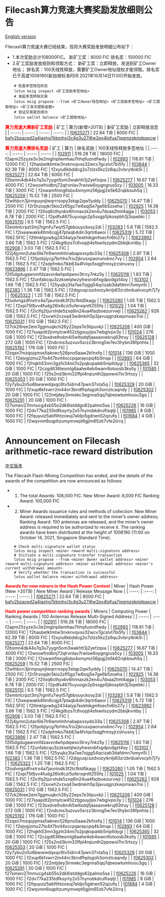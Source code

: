 # Filecash算力竞速大赛奖励发放细则公告

[English version](#Announcement-on-Filecash-arithmetic-race-reward-distribution)

Filecash算力竞速大赛已经结束，现将大赛奖励发放明细公布如下：
- 1.本次奖励总计108000FIC。
    新矿工奖：8000 FIC
    排名奖：100000 FIC
- 2.矿工奖励发放规则和领取方式：
    新矿工奖：立即释放，发送到矿工Owner地址；
    排名奖：100天线性释放，需要矿工Owner地址授权才能领取。排名奖已于高度1008190(新加坡标准时间 2021年10月14日11:00)开始发放。
```
    # 检查多签钱包状态
    lotus msig inspect <矿工奖励多签地址>
    # 发起多签转账交易
    lotus msig propose --from <矿工Owner钱包地址> <矿工奖励多签地址> <矿工提取地址> <矿工本次提取金额>
    # 验证交易是否成功
    lotus wallet balance <矿工提取地址>
```

<font color='red'> **算力竞速大赛新矿工奖励** </font>
| 矿工 | 算力(新增>20TB) | 新矿工奖励 | 立即释放消息 |
| :----: | :----: | :----: | :----: |
| [f0625271](https://www.ficscout.com/zh/account/f3rd5wt3nbtolapaitecain4k4lfjkipsgjgoocwfhobuansjsewoc6bcjvtpyxsv6idwxejcrdqe6tnv2ilta) | 22.64 TiB | 8000 FIC | [bafy2bzaced2a4jashg7kbmhxj3c4g3u27j6w2pv4lqfua7jqgmzgknidpaxcw](https://www.ficscout.com/zh/message/bafy2bzaced2a4jashg7kbmhxj3c4g3u27j6w2pv4lqfua7jqgmzgknidpaxcw) |

<font color='red'> **算力竞速大赛排名奖励** </font>
| 矿工 | 算力 | 排名奖励 | 100天线性释放多签地址 |
| :----: | :----: | :----: | :----: |
| [f02911](https://www.ficscout.com/zh/account/f3u5qh65v3ycti34plbdt3xfoyhhwg7wtscrxay6dlfltalffzinvc2rhuj4pzpwkxtgl2cqqs4vqd53jmtd2a) | 519.28 TiB | 18000 FIC | f2apm25zyze3v3e2mglnpliemhau7hhqfuzndfwdy |
| [f02993](https://www.ficscout.com/zh/account/f3sjcomidrog2geofdwwzmlngzseu663jvhjzxikcoriheopmumi5xqclb2oft6w2sk6pzil2teicstornr2aq) | 118.81 TiB | 12000 FIC | f2hasbetktmtw3nxknvqvss32wcv7gcslvt7bi5fy |
| [f03844](https://www.ficscout.com/zh/account/f3w5vm7nfwxnkjbslsjbzq7gslvj5yv3lvi6b43ruiurkn3dbsgo3m5xcgrp423nwycqs2mdojqfwwxw7in2ma) | 62.39 TiB | 8000 FIC | f2xyiu6kbddcg2o7zlzs5kz2z6qu3vlsrytkiik5i |
| [f0625271](https://www.ficscout.com/zh/account/f3rd5wt3nbtolapaitecain4k4lfjkipsgjgoocwfhobuansjsewoc6bcjvtpyxsv6idwxejcrdqe6tnv2ilta) | 22.64 TiB | 6000 FIC | f2bsmn4dk44x7q3u7yygn5om3wakhtt3j2yefzqxa |
| [f0625277](https://www.ficscout.com/zh/account/f3u42ofgelmpv3tz7v7xfgito6fa2ypiwme6bbgc4wq5var7lxy43givlj5xfqsxz3rkauikodekwg333ufyqq) | 16.67 TiB | 4000 FIC | f2wooefnidbnj72qlrxnlav7rwisw6oygngrus5cy |
| [f03005](https://www.ficscout.com/zh/account/f3qgk6wtlgrobsm44b2vl65r3t2wwo5s7qizwbgdbfia66dvphplpyxx2zqtbxkmpluuq3zoaeyt2kom7g65nq) | 16.33 TiB | 3000 FIC | f2swamfmng6sbx4xmymz56jpgj2e5k62rqkbsuh5q |
| [f0625259](https://www.ficscout.com/zh/account/f3xbw2n4ykvlfiwwbsnltr3r5vrdfzi3trfvouyduvbj5kr5ekhn4txks5ptbx4j4nlo4eqx7o6ppbeqyrtg5q) | 15.52 TiB | 2500 FIC | f2wthbcn3jirmpuynjlwqrrrsopy3stqp2qw5yddy |
| [f0625070](https://www.ficscout.com/zh/account/f3r3fgoadop5m4eopqtb3za2qxglqvpiwbki5xvtzvavnvwga23ysdducv55mlqeyoqpcngzhftgcdwb6awoja) | 14.47 TiB | 2500 FIC | f2r5hzopjkr5kio2zfl5gz7w6sqj5e7ge6b5zoeha |
| [f02925](https://www.ficscout.com/zh/account/f3vueygfojeoffh6iy44sqsnl7zy2yxd5n6wscolp4nbjqwsmfbasnhkumqkayi6q6gntrt3bmzqk6hkwal2qa) | 14.38 TiB | 2000 FIC | f2tlxq6cthyobv6hnnaxzk2en4u7dxaa2tml4ajga |
| [f03053](https://www.ficscout.com/zh/account/f3uo7zeh3cksxrsn4qyvmhz2ufoqbrskd2squ7brrvyqzm63hvd72mmzfy2oly4dekqmzydknovyq7ccidolwa) | 6.78 TiB | 2000 FIC | f2pdfs4675uyuogo2p5sxgp5jikoxpbh3j3xpebki |
| [f0625110](https://www.ficscout.com/zh/account/f3u42ofgelmpv3tz7v7xfgito6fa2ypiwme6bbgc4wq5var7lxy43givlj5xfqsxz3rkauikodekwg333ufyqq) | 6.5 TiB | 1562.5 FIC | f2emtnlcrpzt3mj7rgmfu7wyt57gbbouyckosy2di |
| [f03283](https://www.ficscout.com/zh/account/f3qwb742l4av36al3r2eseddzhotfgaurbzmhr5x4zmkev547wftz6ejb4jakk2fukth6z3744gm6fur65qc5q) | 5.8 TiB | 1562.5 FIC | f2ixeaiwakk4tlm6cqjj47ptaqb4din3qrtr6aeoi |
| [f0625319](https://www.ficscout.com/zh/account/f1rkf7pzprvq23lhecmo7h55h7syme2lpty4xgkmi) | 5.72 TiB | 1562.5FIC | f2tlmklgvwbg2434alyp7exkhikgmfoecfn6lo27y |
| [f0623992](https://www.ficscout.com/zh/account/f3uubca4lb4kfnhywsdcxvrmvatzpsbcmrxquvuivcblkuhlnipepdgf5gjy7cya5msfopzc7l6syvqnujpf7a) | 3.66 TiB | 1562.5 FIC | f24kgilbzs7c6vopjt4sfewilszydm2bbijkvntby |
| [f02906](https://www.ficscout.com/zh/account/f3urfp5l764nr7xx4eoionp7cvf3xadbtghg4wus3m6tk2w3pci4zxzfg5bu55hqr2io2ur4dj4i2umnrsjmga) | 3.03 TiB | 1562.5 FIC | f22j4jymn2utac6le7lr6wnmlnhnabapsxsydo33q |
| [f0625308](https://www.ficscout.com/zh/account/f3u42ofgelmpv3tz7v7xfgito6fa2ypiwme6bbgc4wq5var7lxy43givlj5xfqsxz3rkauikodekwg333ufyqq) | 2.97 TiB | 1562.5 FIC | f2fpobjiycg7brhhs7riu2jkrusxpaorunobnc7vy |
| [f02954](https://www.ficscout.com/zh/account/f3rsniyed3urrmoqtifo5ygtnzluh73mto4tjtyfw5w7caisaemn7fndn5xaahkod7mny7463di36eebwbcsna) | 2.64 TiB | 1562.5 FIC | f2sdpfmko7lkb63a4fvlqx5sqgfrmsyjrzslnusny |
| [f0623896](https://www.ficscout.com/zh/account/f3vspa6ylgq5uwfn7leqebj4foami3542vyxbsiefapg3yjhe4l35wh6e7azd2psbeqnt4pgoq4hhucpoig3vq) | 2.47 TiB | 1562.5 FIC | f2ll5dgdugawvmfdzavxrdwhpdqwsv3trxy7nkz5y |
| [f0625116](https://www.ficscout.com/zh/account/f3s5xeejpsu2h46na7yj6bcgemvb4xapx3oitvs3u4udzyhlg3jbsjjauatecfmcvgz2a6fdzu3dlgn3tdzatq) | 1.83 TiB | 1562.5 FIC | f2unfabcqu3zzkselqlwzyhwsrobfxgdpodgzt4oy |
| [f03102](https://www.ficscout.com/zh/account/f3shvqdwptjn7zblxxxndmap2iqqrdoaq2l6kmesyaeia37fnpbba6ndks3gmgbjfwxos442r2okwkji45n62a) | 1.66 TiB | 1562.5 FIC | f25yujkz3ta7ae7ojgg54qcizab3dafdmn7omyn5i |
| [f02383](https://www.ficscout.com/zh/account/f3udo57qovqmf5skwot4fxbg7dmel75loxt56c3bqpeiols2hjjher227dquczsokd6peh6iafryyr7cb23mnq) | 1.36 TiB | 1562.5 FIC | f2dqyuqcszdvozyiknljdl3zrzbrdualvxcph7j7y |
| [f0625322](https://www.ficscout.com/zh/account/f3u42ofgelmpv3tz7v7xfgito6fa2ypiwme6bbgc4wq5var7lxy43givlj5xfqsxz3rkauikodekwg333ufyqq) | 1.25 TiB | 1562.5 FIC | f2iudvngzdfnxtrx4a7jaunlodk3f2tcfktd5kagy |
| [f0625280](https://www.ficscout.com/zh/account/f3rmflvjmolledptmonvfrhhhuk3i6nvtn3az2n7vfkr2xk23ph5ip2xhyqeac3kyc7nuems2xwhjrte3dfb3a) | 1.05 TiB | 1562.5 FIC | f2xpi75tfjvv4fudg26lx6czi5uferxqnitt255fq |
| [f01025](https://www.ficscout.com/zh/account/f3r3hbmp5vnmcth6e322v4ofaishwmgezihp3phqi6ujvxnqajfcbilyysimiijseaojohnl2n3gsociwxjnla) | 1.04 TiB | 1562.5 FIC | f2iclfq2tjurxhde5zxq6in24ua4fazboezurvwji |
| [f0625262](https://www.ficscout.com/zh/account/f3xepbihub3aoi64pgsxgf2wkpjua5iiqyztrm55aeattpugncnj3mauiknu6ushgrawtltqujxidrvnejd3iq) | 928 GiB | 1562.5 FIC | f2svwh2vzxq43wdmkih5p3javuqgnzkwpmxao7rsi |
| [f0625031](https://www.ficscout.com/zh/account/f3xbw2n4ykvlfiwwbsnltr3r5vrdfzi3trfvouyduvbj5kr5ekhn4txks5ptbx4j4nlo4eqx7o6ppbeqyrtg5q) | 512 GiB | 1562.5 FIC | f27ck26ree2em7ggmuqkch26y22eps7e3itpuvkji |
| [f0625206](https://www.ficscout.com/zh/account/f3rd5wt3nbtolapaitecain4k4lfjkipsgjgoocwfhobuansjsewoc6bcjvtpyxsv6idwxejcrdqe6tnv2ilta) | 400 GiB | 1000 FIC | f27ssapdt2jnmylcw452ztjgsuyjipx7wbgivpo3y |
| [f01024](https://www.ficscout.com/zh/account/f3uubx3tyiipxwe4zatlyyjn7uv7brystacw4nlimbp76k3pyy5xwxdqov4ed56ce2a5js47b5jd5pbbpxc4ra) | 276 GiB | 1000 FIC | f23sxdvelhobn4i5wltsdqfjaasaovekruj63truy |
| [f0625128](https://www.ficscout.com/zh/account/f3re3qrc6ifzwpvpmisafalioutq2batbgtirlskkxojwqt6rr54bctvh4fs7mompmyou27euhnaxuzidcvu2a) | 272 GiB | 1000 FIC | f2ndcms3uzvuv5srzz3bnng5w7ev3hybn36fpnhta |
| [f0625192](https://www.ficscout.com/zh/account/f3vdrqcb4lzsgrudf3tbwp4jbqetxp6csyutxcjqj7ik5o577lgxf3cefeobbvxuitpcrdoyhicnppioae6nbq) | 176 GiB | 1000 FIC | f2zqsn7mzqojqmssfiaknecfj26pno5aaw2kfnxfq |
| [f01014](https://www.ficscout.com/zh/account/f3srxuqd6khbbhwlx7tmtfreoxjacyivc7j3brk7pptluyfuh7smcqtlpzecavopyox76rrrvown6rwyaz6rha) | 136 GiB | 1000 FIC | f2ejvgizmu27ts4it7bvit4xccpqaraycpq4b3mqa |
| [f02893](https://www.ficscout.com/zh/account/f3vb6q24ipfyebgbdizhjmrxyggjuvbsdguwwp63r3cvtar63ahmzv6tdv2dllg77ovo3ky4fxioe7cfaxgdga) | 64 GiB | 1000 FIC | f2hqkh53mn3gzhi34mi7o2pqkopaikb5niptldygi |
| [f0625365](https://www.ficscout.com/zh/account/f3v24lbrovggdpgl5lqzyft7nmywkfghyx53jz46xtmnzcpcl7dyvhsxrnr4swglcy4sps75cyswu4eh3lk2zq) | 32 GiB | 1000 FIC | f2czgd636tesmlg6aahe4eb4wanr6otoosb3kslty |
| [f01585](https://www.ficscout.com/zh/account/f3vb6q24ipfyebgbdizhjmrxyggjuvbsdguwwp63r3cvtar63ahmzv6tdv2dllg77ovo3ky4fxioe7cfaxgdga) | 20 GiB | 1000 FIC | f25s2nd3krm32ffpl4rqiunth2ppowxl7or3rtxzy |
| [f0625353](https://www.ficscout.com/zh/account/f3wu3lv6z2io57mbzd7khrgp6qfskzx2sheoktfjqinvwg5ytthnlgj7w3xoebfqoaoyffi2mt5jutvh3w3wsa) | 20 GiB | 1000 FIC | f2y7ybu2n5o6bwwwdqxqc6tv5idrn47pwn37vta5q |
| [f0625329](https://www.ficscout.com/zh/account/f3wu3lv6z2io57mbzd7khrgp6qfskzx2sheoktfjqinvwg5ytthnlgj7w3xoebfqoaoyffi2mt5jutvh3w3wsa) | 20 GiB | 1000 FIC | f2xup6kfxwrr2m44nr3bndfhplsgoh3omztcaqndy |
| [f0625302](https://www.ficscout.com/zh/account/f3wu3lv6z2io57mbzd7khrgp6qfskzx2sheoktfjqinvwg5ytthnlgj7w3xoebfqoaoyffi2mt5jutvh3w3wsa) | 20 GiB | 1000 FIC | f22mtjdey3irmekc3egnna5qq7qbeowtumhoou3gq |
| [f0625291](https://www.ficscout.com/zh/account/f3wu3lv6z2io57mbzd7khrgp6qfskzx2sheoktfjqinvwg5ytthnlgj7w3xoebfqoaoyffi2mt5jutvh3w3wsa) | 20 GiB | 1000 FIC | f27smwv27mmucg4sb55o2dk6istddgo62palmo5sa |
| [f0625226](https://www.ficscout.com/zh/account/f3rmflvjmolledptmonvfrhhhuk3i6nvtn3az2n7vfkr2xk23ph5ip2xhyqeac3kyc7nuems2xwhjrte3dfb3a) | 16 GiB | 1000 FIC | f2dv77ka235tdfksyrty2x57nynobkdrulfisqtji |
| [f01985](https://www.ficscout.com/zh/account/f3qgk6wtlgrobsm44b2vl65r3t2wwo5s7qizwbgdbfia66dvphplpyxx2zqtbxkmpluuq3zoaeyt2kom7g65nq) | 8 GiB | 1000 FIC | f2fquyuiz5abflihtzoeuj7aldjo5gdnen52qzufq |
| [f01684](https://www.ficscout.com/zh/account/f3wrv4lm4by5rgqzgqpxv5e5ojtj6pkov5b2v5ei24rfusy4v46755qp3sjv2e7kz6yug6x7y72srq6agzuwpq) | 4 GiB | 1000 FIC | f2wqvnm6sqpltzumymvept6gjlm65zk7vfe2iirrq |

# Announcement on Filecash arithmetic-race reward distribution

[中文版本](#Filecash算力竞速大赛奖励发放细则公告)

The Filecash Flash-Mining Competition has ended, and the details of the awards of the competition are now announced as follows:
- 1. The total Awards: 108,000 FIC.
    New Miner Award: 8,000 FIC
    Ranking Award: 100,000 FIC
- 2. Miner Awards issuance rules and methods of collection:
    New Miner Award: released immediately and sent to the miner’s owner address;
    Ranking Award: 100 antennas are released, and the miner’s owner address is required to be authorized to receive it. The ranking awards have been distributed at the height of 1008190 (11:00 on October 14, 2021, Singapore Standard Time).
```
    # Check multi-signature wallet status
    lotus msig inspect <miner reward multi-signature address>
    # Initiate a multi-signature transfer transaction
    lotus msig propose --from <miner Owner wallet address> <miner reward multi-signature address> <miner withdrawal address> <miner's current withdrawal amount>
    # Verify whether the transaction is successful
    lotus wallet balance <miner withdrawal address>
```

<font color='red'> **Awards for new miners in the Hash Power Contest** </font>
| Miner | Hash Power (New >20TB) | New Miner Award | Release Message Now |
| :----: | :----: | :----: | :----: |
| [f0625271](https://www.ficscout.com/zh/account/f3rd5wt3nbtolapaitecain4k4lfjkipsgjgoocwfhobuansjsewoc6bcjvtpyxsv6idwxejcrdqe6tnv2ilta) | 22.64 TiB | 8000 FIC | [bafy2bzaced2a4jashg7kbmhxj3c4g3u27j6w2pv4lqfua7jqgmzgknidpaxcw](https://www.ficscout.com/zh/message/bafy2bzaced2a4jashg7kbmhxj3c4g3u27j6w2pv4lqfua7jqgmzgknidpaxcw) |

<font color='red'> **Hash power competition ranking awards** </font>
| Miners | Computing Power | Ranking Awards | 100 Antennas Release Multi-Signed Address |
| :----: | :----: | :----: | :----: |
| [f02911](https://www.ficscout.com/zh/account/f3u5qh65v3ycti34plbdt3xfoyhhwg7wtscrxay6dlfltalffzinvc2rhuj4pzpwkxtgl2cqqs4vqd53jmtd2a) | 519.28 TiB | 18000 FIC | f2apm25zyze3v3e2mglnpliemhau7hhqfuzndfwdy |
| [f02993](https://www.ficscout.com/zh/account/f3sjcomidrog2geofdwwzmlngzseu663jvhjzxikcoriheopmumi5xqclb2oft6w2sk6pzil2teicstornr2aq) | 118.81 TiB | 12000 FIC | f2hasbetktmtw3nxknvqvss32wcv7gcslvt7bi5fy |
| [f03844](https://www.ficscout.com/zh/account/f3w5vm7nfwxnkjbslsjbzq7gslvj5yv3lvi6b43ruiurkn3dbsgo3m5xcgrp423nwycqs2mdojqfwwxw7in2ma) | 62.39 TiB | 8000 FIC | f2xyiu6kbddcg2o7zlzs5kz2z6qu3vlsrytkiik5i |
| [f0625271](https://www.ficscout.com/zh/account/f3rd5wt3nbtolapaitecain4k4lfjkipsgjgoocwfhobuansjsewoc6bcjvtpyxsv6idwxejcrdqe6tnv2ilta) | 22.64 TiB | 6000 FIC | f2bsmn4dk44x7q3u7yygn5om3wakhtt3j2yefzqxa |
| [f0625277](https://www.ficscout.com/zh/account/f3u42ofgelmpv3tz7v7xfgito6fa2ypiwme6bbgc4wq5var7lxy43givlj5xfqsxz3rkauikodekwg333ufyqq) | 16.67 TiB | 4000 FIC | f2wooefnidbnj72qlrxnlav7rwisw6oygngrus5cy |
| [f03005](https://www.ficscout.com/zh/account/f3qgk6wtlgrobsm44b2vl65r3t2wwo5s7qizwbgdbfia66dvphplpyxx2zqtbxkmpluuq3zoaeyt2kom7g65nq) | 16.33 TiB | 3000 FIC | f2swamfmng6sbx4xmymz56jpgj2e5k62rqkbsuh5q |
| [f0625259](https://www.ficscout.com/zh/account/f3xbw2n4ykvlfiwwbsnltr3r5vrdfzi3trfvouyduvbj5kr5ekhn4txks5ptbx4j4nlo4eqx7o6ppbeqyrtg5q) | 15.52 TiB | 2500 FIC | f2wthbcn3jirmpuynjlwqrrrsopy3stqp2qw5yddy |
| [f0625070](https://www.ficscout.com/zh/account/f3r3fgoadop5m4eopqtb3za2qxglqvpiwbki5xvtzvavnvwga23ysdducv55mlqeyoqpcngzhftgcdwb6awoja) | 14.47 TiB | 2500 FIC | f2r5hzopjkr5kio2zfl5gz7w6sqj5e7ge6b5zoeha |
| [f02925](https://www.ficscout.com/zh/account/f3vueygfojeoffh6iy44sqsnl7zy2yxd5n6wscolp4nbjqwsmfbasnhkumqkayi6q6gntrt3bmzqk6hkwal2qa) | 14.38 TiB | 2000 FIC | f2tlxq6cthyobv6hnnaxzk2en4u7dxaa2tml4ajga |
| [f03053](https://www.ficscout.com/zh/account/f3uo7zeh3cksxrsn4qyvmhz2ufoqbrskd2squ7brrvyqzm63hvd72mmzfy2oly4dekqmzydknovyq7ccidolwa) | 6.78 TiB | 2000 FIC | f2pdfs4675uyuogo2p5sxgp5jikoxpbh3j3xpebki |
| [f0625110](https://www.ficscout.com/zh/account/f3u42ofgelmpv3tz7v7xfgito6fa2ypiwme6bbgc4wq5var7lxy43givlj5xfqsxz3rkauikodekwg333ufyqq) | 6.5 TiB | 1562.5 FIC | f2emtnlcrpzt3mj7rgmfu7wyt57gbbouyckosy2di |
| [f03283](https://www.ficscout.com/zh/account/f3qwb742l4av36al3r2eseddzhotfgaurbzmhr5x4zmkev547wftz6ejb4jakk2fukth6z3744gm6fur65qc5q) | 5.8 TiB | 1562.5 FIC | f2ixeaiwakk4tlm6cqjj47ptaqb4din3qrtr6aeoi |
| [f0625319](https://www.ficscout.com/zh/account/f1rkf7pzprvq23lhecmo7h55h7syme2lpty4xgkmi) | 5.72 TiB | 1562.5FIC | f2tlmklgvwbg2434alyp7exkhikgmfoecfn6lo27y |
| [f0623992](https://www.ficscout.com/zh/account/f3uubca4lb4kfnhywsdcxvrmvatzpsbcmrxquvuivcblkuhlnipepdgf5gjy7cya5msfopzc7l6syvqnujpf7a) | 3.66 TiB | 1562.5 FIC | f24kgilbzs7c6vopjt4sfewilszydm2bbijkvntby |
| [f02906](https://www.ficscout.com/zh/account/f3urfp5l764nr7xx4eoionp7cvf3xadbtghg4wus3m6tk2w3pci4zxzfg5bu55hqr2io2ur4dj4i2umnrsjmga) | 3.03 TiB | 1562.5 FIC | f22j4jymn2utac6le7lr6wnmlnhnabapsxsydo33q |
| [f0625308](https://www.ficscout.com/zh/account/f3u42ofgelmpv3tz7v7xfgito6fa2ypiwme6bbgc4wq5var7lxy43givlj5xfqsxz3rkauikodekwg333ufyqq) | 2.97 TiB | 1562.5 FIC | f2fpobjiycg7brhhs7riu2jkrusxpaorunobnc7vy |
| [f02954](https://www.ficscout.com/zh/account/f3rsniyed3urrmoqtifo5ygtnzluh73mto4tjtyfw5w7caisaemn7fndn5xaahkod7mny7463di36eebwbcsna) | 2.64 TiB | 1562.5 FIC | f2sdpfmko7lkb63a4fvlqx5sqgfrmsyjrzslnusny |
| [f0623896](https://www.ficscout.com/zh/account/f3vspa6ylgq5uwfn7leqebj4foami3542vyxbsiefapg3yjhe4l35wh6e7azd2psbeqnt4pgoq4hhucpoig3vq) | 2.47 TiB | 1562.5 FIC | f2ll5dgdugawvmfdzavxrdwhpdqwsv3trxy7nkz5y |
| [f0625116](https://www.ficscout.com/zh/account/f3s5xeejpsu2h46na7yj6bcgemvb4xapx3oitvs3u4udzyhlg3jbsjjauatecfmcvgz2a6fdzu3dlgn3tdzatq) | 1.83 TiB | 1562.5 FIC | f2unfabcqu3zzkselqlwzyhwsrobfxgdpodgzt4oy |
| [f03102](https://www.ficscout.com/zh/account/f3shvqdwptjn7zblxxxndmap2iqqrdoaq2l6kmesyaeia37fnpbba6ndks3gmgbjfwxos442r2okwkji45n62a) | 1.66 TiB | 1562.5 FIC | f25yujkz3ta7ae7ojgg54qcizab3dafdmn7omyn5i |
| [f02383](https://www.ficscout.com/zh/account/f3udo57qovqmf5skwot4fxbg7dmel75loxt56c3bqpeiols2hjjher227dquczsokd6peh6iafryyr7cb23mnq) | 1.36 TiB | 1562.5 FIC | f2dqyuqcszdvozyiknljdl3zrzbrdualvxcph7j7y |
| [f0625322](https://www.ficscout.com/zh/account/f3u42ofgelmpv3tz7v7xfgito6fa2ypiwme6bbgc4wq5var7lxy43givlj5xfqsxz3rkauikodekwg333ufyqq) | 1.25 TiB | 1562.5 FIC | f2iudvngzdfnxtrx4a7jaunlodk3f2tcfktd5kagy |
| [f0625280](https://www.ficscout.com/zh/account/f3rmflvjmolledptmonvfrhhhuk3i6nvtn3az2n7vfkr2xk23ph5ip2xhyqeac3kyc7nuems2xwhjrte3dfb3a) | 1.05 TiB | 1562.5 FIC | f2xpi75tfjvv4fudg26lx6czi5uferxqnitt255fq |
| [f01025](https://www.ficscout.com/zh/account/f3r3hbmp5vnmcth6e322v4ofaishwmgezihp3phqi6ujvxnqajfcbilyysimiijseaojohnl2n3gsociwxjnla) | 1.04 TiB | 1562.5 FIC | f2iclfq2tjurxhde5zxq6in24ua4fazboezurvwji |
| [f0625262](https://www.ficscout.com/zh/account/f3xepbihub3aoi64pgsxgf2wkpjua5iiqyztrm55aeattpugncnj3mauiknu6ushgrawtltqujxidrvnejd3iq) | 928 GiB | 1562.5 FIC | f2svwh2vzxq43wdmkih5p3javuqgnzkwpmxao7rsi |
| [f0625031](https://www.ficscout.com/zh/account/f3xbw2n4ykvlfiwwbsnltr3r5vrdfzi3trfvouyduvbj5kr5ekhn4txks5ptbx4j4nlo4eqx7o6ppbeqyrtg5q) | 512 GiB | 1562.5 FIC | f27ck26ree2em7ggmuqkch26y22eps7e3itpuvkji |
| [f0625206](https://www.ficscout.com/zh/account/f3rd5wt3nbtolapaitecain4k4lfjkipsgjgoocwfhobuansjsewoc6bcjvtpyxsv6idwxejcrdqe6tnv2ilta) | 400 GiB | 1000 FIC | f27ssapdt2jnmylcw452ztjgsuyjipx7wbgivpo3y |
| [f01024](https://www.ficscout.com/zh/account/f3uubx3tyiipxwe4zatlyyjn7uv7brystacw4nlimbp76k3pyy5xwxdqov4ed56ce2a5js47b5jd5pbbpxc4ra) | 276 GiB | 1000 FIC | f23sxdvelhobn4i5wltsdqfjaasaovekruj63truy |
| [f0625128](https://www.ficscout.com/zh/account/f3re3qrc6ifzwpvpmisafalioutq2batbgtirlskkxojwqt6rr54bctvh4fs7mompmyou27euhnaxuzidcvu2a) | 272 GiB | 1000 FIC | f2ndcms3uzvuv5srzz3bnng5w7ev3hybn36fpnhta |
| [f0625192](https://www.ficscout.com/zh/account/f3vdrqcb4lzsgrudf3tbwp4jbqetxp6csyutxcjqj7ik5o577lgxf3cefeobbvxuitpcrdoyhicnppioae6nbq) | 176 GiB | 1000 FIC | f2zqsn7mzqojqmssfiaknecfj26pno5aaw2kfnxfq |
| [f01014](https://www.ficscout.com/zh/account/f3srxuqd6khbbhwlx7tmtfreoxjacyivc7j3brk7pptluyfuh7smcqtlpzecavopyox76rrrvown6rwyaz6rha) | 136 GiB | 1000 FIC | f2ejvgizmu27ts4it7bvit4xccpqaraycpq4b3mqa |
| [f02893](https://www.ficscout.com/zh/account/f3vb6q24ipfyebgbdizhjmrxyggjuvbsdguwwp63r3cvtar63ahmzv6tdv2dllg77ovo3ky4fxioe7cfaxgdga) | 64 GiB | 1000 FIC | f2hqkh53mn3gzhi34mi7o2pqkopaikb5niptldygi |
| [f0625365](https://www.ficscout.com/zh/account/f3v24lbrovggdpgl5lqzyft7nmywkfghyx53jz46xtmnzcpcl7dyvhsxrnr4swglcy4sps75cyswu4eh3lk2zq) | 32 GiB | 1000 FIC | f2czgd636tesmlg6aahe4eb4wanr6otoosb3kslty |
| [f01585](https://www.ficscout.com/zh/account/f3vb6q24ipfyebgbdizhjmrxyggjuvbsdguwwp63r3cvtar63ahmzv6tdv2dllg77ovo3ky4fxioe7cfaxgdga) | 20 GiB | 1000 FIC | f25s2nd3krm32ffpl4rqiunth2ppowxl7or3rtxzy |
| [f0625353](https://www.ficscout.com/zh/account/f3wu3lv6z2io57mbzd7khrgp6qfskzx2sheoktfjqinvwg5ytthnlgj7w3xoebfqoaoyffi2mt5jutvh3w3wsa) | 20 GiB | 1000 FIC | f2y7ybu2n5o6bwwwdqxqc6tv5idrn47pwn37vta5q |
| [f0625329](https://www.ficscout.com/zh/account/f3wu3lv6z2io57mbzd7khrgp6qfskzx2sheoktfjqinvwg5ytthnlgj7w3xoebfqoaoyffi2mt5jutvh3w3wsa) | 20 GiB | 1000 FIC | f2xup6kfxwrr2m44nr3bndfhplsgoh3omztcaqndy |
| [f0625302](https://www.ficscout.com/zh/account/f3wu3lv6z2io57mbzd7khrgp6qfskzx2sheoktfjqinvwg5ytthnlgj7w3xoebfqoaoyffi2mt5jutvh3w3wsa) | 20 GiB | 1000 FIC | f22mtjdey3irmekc3egnna5qq7qbeowtumhoou3gq |
| [f0625291](https://www.ficscout.com/zh/account/f3wu3lv6z2io57mbzd7khrgp6qfskzx2sheoktfjqinvwg5ytthnlgj7w3xoebfqoaoyffi2mt5jutvh3w3wsa) | 20 GiB | 1000 FIC | f27smwv27mmucg4sb55o2dk6istddgo62palmo5sa |
| [f0625226](https://www.ficscout.com/zh/account/f3rmflvjmolledptmonvfrhhhuk3i6nvtn3az2n7vfkr2xk23ph5ip2xhyqeac3kyc7nuems2xwhjrte3dfb3a) | 16 GiB | 1000 FIC | f2dv77ka235tdfksyrty2x57nynobkdrulfisqtji |
| [f01985](https://www.ficscout.com/zh/account/f3qgk6wtlgrobsm44b2vl65r3t2wwo5s7qizwbgdbfia66dvphplpyxx2zqtbxkmpluuq3zoaeyt2kom7g65nq) | 8 GiB | 1000 FIC | f2fquyuiz5abflihtzoeuj7aldjo5gdnen52qzufq |
| [f01684](https://www.ficscout.com/zh/account/f3wrv4lm4by5rgqzgqpxv5e5ojtj6pkov5b2v5ei24rfusy4v46755qp3sjv2e7kz6yug6x7y72srq6agzuwpq) | 4 GiB | 1000 FIC | f2wqvnm6sqpltzumymvept6gjlm65zk7vfe2iirrq |

